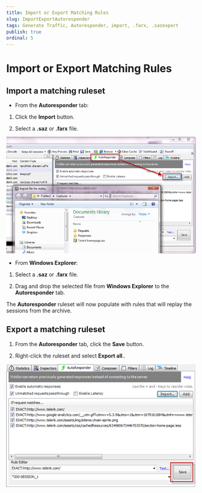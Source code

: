 ```yaml
---
title: Import or Export Matching Rules
slug: ImportExportAutoresponder
tags: Generate Traffic, Autoresponder, import, .farx, .sazexport
publish: true
ordinal: 5
---
```


Import or Export Matching Rules
===============================

Import a matching ruleset
-------------------------

+ From the **Autoresponder** tab: 

 1. Click the **Import** button.

 2. Select a **.saz** or **.farx** file.

  ![Import Ruleset][1]

+ From **Windows Explorer**:

 1. Select a **.saz** or **.farx** file.

 2. Drag and drop the selected file from **Windows Explorer** to the **Autoresponder** tab.

The **Autoresponder** ruleset will now populate with rules that will replay the sessions from the archive.

Export a matching ruleset
-------------------------

1. From the **Autoresponder** tab, click the **Save** button.

2. Right-click the ruleset and select **Export all**..

 ![Save ruleset][2]

[1]: ../../images/ImportExportAutoresponder/ImportRuleset.png
[2]: ../../images/ImportExportAutoresponder/SaveRuleset.png
